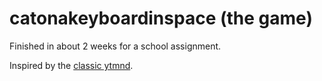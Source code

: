 catonakeyboardinspace (the game)
================================

Finished in about 2 weeks for a school assignment.

Inspired by the [classic ytmnd](http://whatyouseewhenyoudie.ytmnd.com/).
